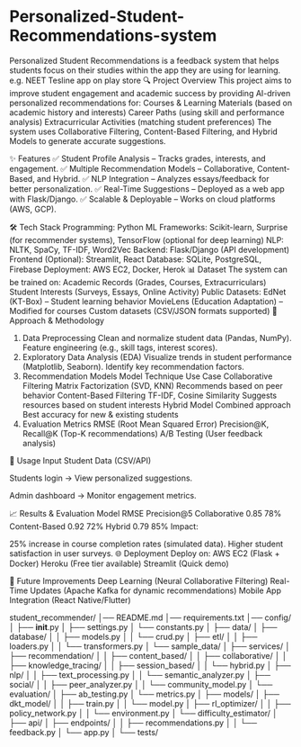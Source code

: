 # Personalized-Student-Recommendations-system
Personalized Student Recommendations is a feedback system that helps students focus on their studies within the app they are using for learning. 
e.g. NEET Tesline app on play store
🔍 Project Overview
This project aims to improve student engagement and academic success by providing AI-driven personalized recommendations for:
Courses & Learning Materials (based on academic history and interests)
Career Paths (using skill and performance analysis)
Extracurricular Activities (matching student preferences)
The system uses Collaborative Filtering, Content-Based Filtering, and Hybrid Models to generate accurate suggestions.

✨ Features
✅ Student Profile Analysis – Tracks grades, interests, and engagement.
✅ Multiple Recommendation Models – Collaborative, Content-Based, and Hybrid.
✅ NLP Integration – Analyzes essays/feedback for better personalization.
✅ Real-Time Suggestions – Deployed as a web app with Flask/Django.
✅ Scalable & Deployable – Works on cloud platforms (AWS, GCP).

🛠 Tech Stack
Programming: Python
ML Frameworks: Scikit-learn, Surprise (for recommender systems), TensorFlow (optional for deep learning)
NLP: NLTK, SpaCy, TF-IDF, Word2Vec
Backend: Flask/Django (API development)
Frontend (Optional): Streamlit, React
Database: SQLite, PostgreSQL, Firebase
Deployment: AWS EC2, Docker, Herok
📊 Dataset
The system can be trained on:
Academic Records (Grades, Courses, Extracurriculars)
Student Interests (Surveys, Essays, Online Activity)
Public Datasets:
EdNet (KT-Box) – Student learning behavior
MovieLens (Education Adaptation) – Modified for courses
Custom datasets (CSV/JSON formats supported)
📝 Approach & Methodology
1. Data Preprocessing
Clean and normalize student data (Pandas, NumPy).
Feature engineering (e.g., skill tags, interest scores).
2. Exploratory Data Analysis (EDA)
Visualize trends in student performance (Matplotlib, Seaborn).
Identify key recommendation factors.
3. Recommendation Models
Model	Technique	Use Case
Collaborative Filtering	Matrix Factorization (SVD, KNN)	Recommends based on peer behavior
Content-Based Filtering	TF-IDF, Cosine Similarity	Suggests resources based on student interests
Hybrid Model	Combined approach	Best accuracy for new & existing students
4. Evaluation Metrics
RMSE (Root Mean Squared Error)
Precision@K, Recall@K (Top-K recommendations)
A/B Testing (User feedback analysis)

🚀 Usage
Input Student Data (CSV/API)

Students login → View personalized suggestions.

Admin dashboard → Monitor engagement metrics.

📈 Results & Evaluation
Model	RMSE	   Precision@5
Collaborative	  0.85	78%
Content-Based	  0.92	72%
Hybrid	        0.79	85%
Impact:

25% increase in course completion rates (simulated data).
Higher student satisfaction in user surveys.
🌐 Deployment
Deploy on:
AWS EC2 (Flask + Docker)
Heroku (Free tier available)
Streamlit (Quick demo)

🔮 Future Improvements
Deep Learning (Neural Collaborative Filtering)
Real-Time Updates (Apache Kafka for dynamic recommendations)
Mobile App Integration (React Native/Flutter)



student_recommender/
│── README.md
│── requirements.txt
│── config/
│   ├── __init__.py
│   ├── settings.py
│   └── constants.py
│
├── data/
│   ├── database/
│   │   ├── models.py
│   │   └── crud.py
│   ├── etl/
│   │   ├── loaders.py
│   │   └── transformers.py
│   └── sample_data/
│
├── services/
│   ├── recommendation/
│   │   ├── content_based/
│   │   ├── collaborative/
│   │   ├── knowledge_tracing/
│   │   ├── session_based/
│   │   └── hybrid.py
│   ├── nlp/
│   │   ├── text_processing.py
│   │   └── semantic_analyzer.py
│   ├── social/
│   │   ├── peer_analyzer.py
│   │   └── community_model.py
│   └── evaluation/
│       ├── ab_testing.py
│       └── metrics.py
│
├── models/
│   ├── dkt_model/
│   │   ├── train.py
│   │   └── model.py
│   ├── rl_optimizer/
│   │   ├── policy_network.py
│   │   └── environment.py
│   └── difficulty_estimator/
│
├── api/
│   ├── endpoints/
│   │   ├── recommendations.py
│   │   └── feedback.py
│   └── app.py
│
└── tests/
